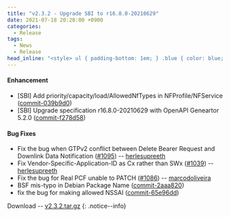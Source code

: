 ```yaml
---
title: "v2.3.2 - Upgrade SBI to r16.8.0-20210629"
date: 2021-07-18 20:28:00 +0900
categories:
  - Release
tags:
  - News
  - Release
head_inline: "<style> ul { padding-bottom: 1em; } .blue { color: blue; }</style>"
---
```


#### Enhancement
- [SBI] Add priority/capacity/load/AllowedNfTypes in NFProfile/NFService ([commit-039b9d0](https://github.com/open5gs/open5gs/commit/039b9d0aaa8849b27d5fee38e85bef9c4a895456))
- [SBI] Upgrade specification r16.8.0-20210629 with OpenAPI Geneartor 5.2.0 ([commit-f278d58](https://github.com/open5gs/open5gs/commit/f278d58a699e9b4d5ca0923bb2750a41cb62b0f7))

#### Bug Fixes
- Fix the bug when GTPv2 conflict between Delete Bearer Request and Downlink Data Notification ([#1095](https://github.com/open5gs/open5gs/issues/1095)) -- [herlesupreeth](https://github.com/herlesupreeth)
- Fix Vendor-Specific-Application-ID as Cx rather than SWx ([#1039](https://github.com/open5gs/open5gs/discussions/1039)) -- [herlesupreeth](https://github.com/herlesupreeth)
- Fix the bug for Real PCF unable to PATCH ([#1086](https://github.com/open5gs/open5gs/issues/1086)) -- [marcodoliveira](https://github.com/marcodoliveira)
- BSF mis-typo in Debian Package Name ([commit-2aaa820](https://github.com/open5gs/open5gs/commit/2aaa8200c2d0eaff675d165146e1457c1047e97a))
- fix the bug for making allowed NSSAI ([commit-65e96dd](https://github.com/open5gs/open5gs/commit/65e96dd75c72dfb780e297107a8f51db5e63ab8e))

Download -- [v2.3.2.tar.gz](https://github.com/open5gs/open5gs/archive/v2.3.2.tar.gz)
{: .notice--info}
